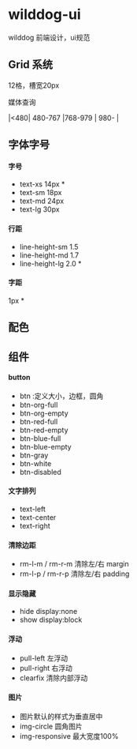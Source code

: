 # wilddog-ui
wilddog 前端设计，ui规范

## Grid 系统

12格，槽宽20px

媒体查询

|<480| 480-767 |768-979 | 980- |


## 字体字号

#### 字号

* text-xs 14px *
* text-sm 18px
* text-md 24px
* text-lg 30px

#### 行距

* line-height-sm 1.5
* line-height-md 1.7
* line-height-lg 2.0 *

#### 字距

1px *

## 配色



## 组件

#### button

* btn :定义大小，边框，圆角
* btn-org-full
* btn-org-empty
* btn-red-full
* btn-red-empty
* btn-blue-full
* btn-blue-empty
* btn-gray
* btn-white
* btn-disabled
 
#### 文字排列

* text-left
* text-center
* text-right

#### 清除边距

* rm-l-m / rm-r-m 清除左/右 margin
* rm-l-p / rm-r-p 清除左/右 padding

#### 显示隐藏

* hide display:none
* show display:block

#### 浮动

* pull-left 左浮动
* pull-right 右浮动
* clearfix 清除内部浮动

#### 图片

* 图片默认的样式为垂直居中
* img-circle 圆角图片
* img-responsive 最大宽度100%